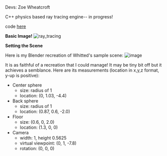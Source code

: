 Devs: Zoe Wheatcroft

C++ physics based ray tracing engine-- in progress! 

code [here](https://github.com/ZoeWheatcroft/PhysicalRayTracingEngine)

**Basic Image!**
![ray_tracing](https://github.com/user-attachments/assets/7dae40e3-2d98-4a6e-b61d-a653d7fc7eff)

**Setting the Scene**

Here is my Blender recreation of Whitted's sample scene: 
![image](https://github.com/user-attachments/assets/6b49ea53-3ef2-499a-972b-2f8d33353361)

It is as faithful of a recreation that I could manage! It may be tiny bit off but it achieves a semblance. 
Here are its measurements (location in x,y,z format, y-up is positive): 
* Center sphere
  * size: radius of 1
  * location: (0, 1.03, -4.4)
* Back sphere
  * size: radius of 1
  * location: (0.87, 0.6, -2.0)
* Floor
  * size: (0.6, 0, 2.0)
  * location: (1.3, 0, 0)
* Camera
  * width: 1, height 0.5625
  * virtual viewpoint: (0, 1, -7.8)
  * rotation: (0, 0, 0)

